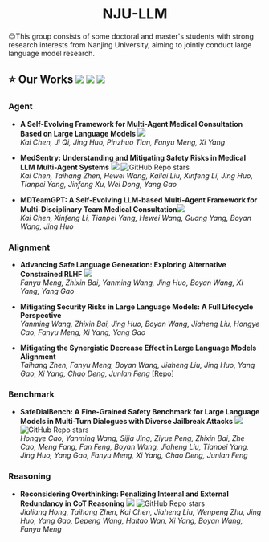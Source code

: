 <div align="center">

# NJU-LLM

</div>

:blush:This group consists of some doctoral and master's students with strong research interests from Nanjing University, aiming to jointly conduct large language model research.

## :star: Our Works ![](https://img.shields.io/badge/Conference-green)  ![](https://img.shields.io/badge/Journal-blue) ![](https://img.shields.io/badge/Arxiv-orange)

### Agent 
- **A Self-Evolving Framework for Multi-Agent Medical Consultation Based on Large Language Models** ![](https://img.shields.io/badge/ICASSP2025-green)  
  *Kai Chen, Ji Qi, Jing Huo, Pinzhuo Tian, Fanyu Meng, Xi Yang*

- **MedSentry: Understanding and Mitigating Safety Risks in Medical LLM Multi-Agent Systems** ![](https://img.shields.io/badge/Arxiv-orange) ![GitHub Repo stars](https://img.shields.io/github/stars/KaiChenNJ/MedSentry)  
  *Kai Chen, Taihang Zhen, Hewei Wang, Kailai Liu, Xinfeng Li, Jing Huo, Tianpei Yang, Jinfeng Xu, Wei Dong, Yang Gao*

- **MDTeamGPT: A Self-Evolving LLM-based Multi-Agent Framework for Multi-Disciplinary Team Medical Consultation**![](https://img.shields.io/badge/Arxiv-orange)   
  *Kai Chen, Xinfeng Li, Tianpei Yang, Hewei Wang, Guang Yang, Boyan Wang, Jing Huo*

### Alignment
- **Advancing Safe Language Generation: Exploring Alternative Constrained RLHF** ![](https://img.shields.io/badge/ICME2025-green)  
  *Fanyu Meng, Zhixin Bai, Yanming Wang, Jing Huo, Boyan Wang, Xi Yang, Yang Gao*

- **Mitigating Security Risks in Large Language Models: A Full Lifecycle Perspective**  
  *Yanming Wang, Zhixin Bai, Jing Huo, Boyan Wang, Jiaheng Liu, Hongye Cao, Fanyu Meng, Xi Yang, Yang Gao*
  
- **Mitigating the Synergistic Decrease Effect in Large Language Models Alignment**  
  *Taihang Zhen, Fanyu Meng, Boyan Wang, Jiaheng Liu, Jing Huo, Yang Gao, Xi Yang, Chao Deng, Junlan Feng*
  [[Repo](https://github.com/HenryZhen97/DGPO)] 

### Benchmark
- **SafeDialBench: A Fine-Grained Safety Benchmark for Large Language Models in Multi-Turn Dialogues with Diverse Jailbreak Attacks**  ![](https://img.shields.io/badge/Arxiv-orange) ![GitHub Repo stars](https://img.shields.io/github/stars/drivetosouth/SafeDialBench-Dataset)  
  *Hongye Cao, Yanming Wang, Sijia Jing, Ziyue Peng, Zhixin Bai, Zhe Cao, Meng Fang, Fan Feng, Boyan Wang, Jiaheng Liu, Tianpei Yang, Jing Huo, Yang Gao, Fanyu Meng, Xi Yang, Chao Deng, Junlan Feng*
  

### Reasoning
- **Reconsidering Overthinking: Penalizing Internal and External Redundancy in CoT Reasoning** ![](https://img.shields.io/badge/Arxiv-orange) ![GitHub Repo stars](https://img.shields.io/github/stars/HenryZhen97/Reconsidering-Overthinking)  
  *Jialiang Hong, Taihang Zhen, Kai Chen, Jiaheng Liu, Wenpeng Zhu, Jing Huo, Yang Gao, Depeng Wang, Haitao Wan, Xi Yang, Boyan Wang, Fanyu Meng*
  
